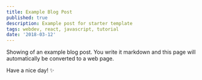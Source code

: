```yaml
---
title: Example Blog Post
published: true
description: Example post for starter template
tags: webdev, react, javascript, tutorial
date: '2018-03-12'
---
```


Showing of an example blog post. You write it markdown and this page will automatically be converted to a web page.

Have a nice day! ✨
